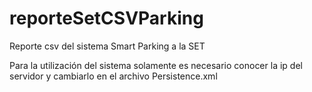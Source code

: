 # reporteSetCSVParking
Reporte csv del sistema Smart Parking a la SET

Para la utilización del sistema solamente es necesario conocer la ip del servidor y cambiarlo en el archivo Persistence.xml
